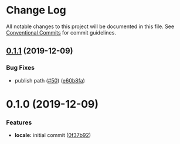 # Change Log

All notable changes to this project will be documented in this file.
See [Conventional Commits](https://conventionalcommits.org) for commit guidelines.

## [0.1.1](https://github.com/React-Artibox/artibox/compare/v0.1.0...v0.1.1) (2019-12-09)

### Bug Fixes

- publish path ([#50](https://github.com/React-Artibox/artibox/issues/50)) ([e60b8fa](https://github.com/React-Artibox/artibox/commit/e60b8fa42e09fafbcb18f0763ae1fb7d39d65999))

# 0.1.0 (2019-12-09)

### Features

- **locale:** initial commit ([0f37b92](https://github.com/React-Artibox/artibox/commit/0f37b92dca38238b6812db0165b00feec4c38f8f))
